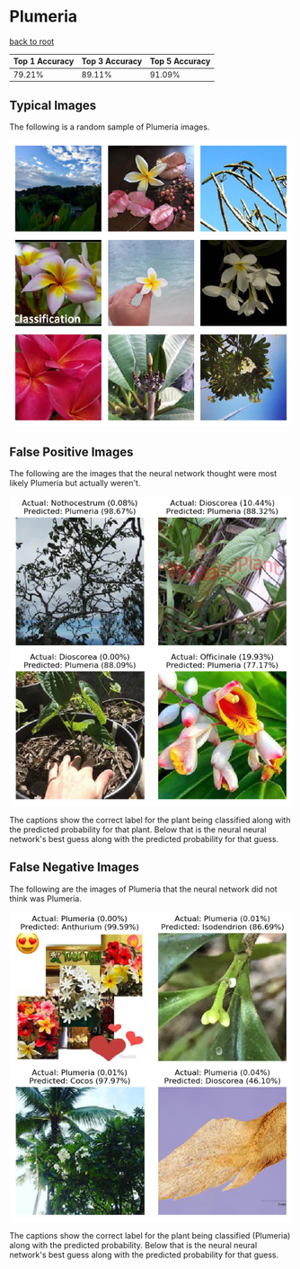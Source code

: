 
# Plumeria

[back to root](https://github.com/HACC2018/ohia.ai#results)

| Top 1 Accuracy | Top 3 Accuracy | Top 5 Accuracy | 
| --- | --- | --- |
| 79.21% | 89.11% | 91.09% | 


## Typical Images
The following is a random sample of Plumeria images.
<p align="center"> <img src="../../../figures/typical/Plumeria.png?raw=true"> </p>

## False Positive Images
The following are the images that the neural network thought were most likely Plumeria but actually weren't.  
<p align="center"> <img src="../../../figures/false_positives/Plumeria.png?raw=true"> </p>
The captions show the correct label for the plant being classified along with the predicted probability for that plant.  Below that is the neural neural network's best guess along with the predicted probability for that guess.

## False Negative Images
The following are the images of Plumeria that the neural network did not think was Plumeria.  
<p align="center"> <img src="../../../figures/false_negatives/Plumeria.png?raw=true"> </p>
The captions show the correct label for the plant being classified (Plumeria) along with the predicted probability.  Below that is the neural neural network's best guess along with the predicted probability for that guess.
